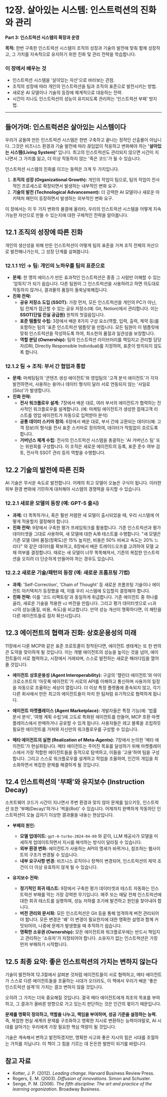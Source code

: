# 12장. 살아있는 시스템: 인스트럭션의 진화와 관리

**Part 3: 인스트럭션 시스템의 확장과 운영**

**목적:** 한번 구축한 인스트럭션 시스템이 조직의 성장과 기술의 발전에 맞춰 함께 성장하고, 그 가치를 지속적으로 유지하기 위한 진화 및 관리 전략을 학습합니다.

### 이 장에서 배우는 것
- 인스트럭션 시스템을 '살아있는 자산'으로 바라보는 관점.
- 조직의 성장에 따라 개인의 인스트럭션을 팀과 조직의 표준으로 발전시키는 방법.
- 새로운 AI 모델이나 기술의 등장에 체계적으로 대응하는 전략.
- 시간이 지나도 인스트럭션의 성능이 유지되도록 관리하는 '인스트럭션 부패' 방지법.

---

## 들어가며: 인스트럭션은 살아있는 시스템이다

우리가 공들여 만든 인스트럭션 시스템은 한번 구축하고 끝나는 정적인 산출물이 아닙니다. 그것은 비즈니스 환경과 기술 발전에 따라 끊임없이 적응하고 변화해야 하는 **'살아있는 시스템(Living System)'** 입니다. 최고의 인스트럭션도 관리되지 않으면 시간이 지나면서 그 가치를 잃고, 더 이상 작동하지 않는 '죽은 코드'가 될 수 있습니다.

인스트럭션 시스템의 진화를 이끄는 동력은 크게 두 가지입니다.

1.  **조직의 성장 (Organizational Growth):** 개인의 작업이 팀으로, 팀의 작업이 전사적인 프로세스로 확장되면서 발생하는 내부적인 변화 요구.
2.  **기술의 발전 (Technological Advancement):** 더 강력한 AI 모델이나 새로운 아키텍처 패턴이 등장하면서 발생하는 외부적인 변화 요구.

이 장에서는 이 두 가지 변화의 물결에 올라타, 우리의 인스트럭션 시스템을 어떻게 지속 가능한 자산으로 만들 수 있는지에 대한 구체적인 전략을 알아봅니다.

## 12.1 조직의 성장에 따른 진화

개인의 생산성을 위해 만든 인스트럭션이 어떻게 팀의 표준을 거쳐 조직 전체의 자산으로 발전해나가는지, 그 성장 단계를 살펴봅니다.

### 12.1.1 1인 → 팀: 개인의 노하우를 팀의 표준으로

- **문제:** 한 명의 에이스가 만든 효과적인 인스트럭션은 종종 그 사람만 이해할 수 있는 '암묵지'가 되기 쉽습니다. 다른 팀원이 그 인스트럭션을 사용하려고 하면 의도대로 작동하지 않거나, 결과물의 품질이 들쑥날쑥해집니다.
- **진화 전략:**
  - **공유 저장소 도입 (SSOT):** 가장 먼저, 모든 인스트럭션을 개인의 PC가 아닌, 팀 전체가 접근할 수 있는 공유 저장소(예: Git, Notion)에서 관리합니다. 이는 **SSOT(단일 진실 공급원)** 원칙의 첫걸음입니다.
  - **표준 템플릿 수립:** 3장에서 배운 8가지 구성 요소(역할, 입력, 출력, 제약 등)를 포함하는 팀의 '표준 인스트럭션 템플릿'을 만듭니다. 모든 팀원이 이 템플릿에 맞춰 인스트럭션을 작성하도록 하여, 최소한의 품질과 일관성을 보장합니다.
  - **역할 분담 (Ownership):** 팀의 인스트럭션 라이브러리를 책임지고 관리할 담당자(DRI, Directly Responsible Individual)를 지정하여, 표준이 방치되지 않도록 합니다.

### 12.1.2 팀 → 조직: 부서 간 협업과 통합

- **문제:** 마케팅팀의 '콘텐츠 생성 에이전트'와 영업팀의 '고객 분석 에이전트'가 각자 발전하면서, 사용하는 용어나 데이터 형식이 달라 서로 연동되지 않는 '사일로(Silo)'가 발생합니다.
- **진화 전략:**
  - **전사 워크플로우 설계:** 7장에서 배운 대로, 여러 부서의 에이전트가 협력하는 전사적인 워크플로우를 설계합니다. (예: 마케팅 에이전트가 생성한 잠재고객 리스트를 영업 에이전트가 자동으로 입력받아 분석)
  - **공통 데이터 스키마 정의:** 6장에서 배운 대로, 부서 간에 교환되는 데이터(예: 고객 정보)의 형식을 전사 표준 스키마로 정의하여, 데이터가 막힘없이 흐르도록 합니다.
  - **거버넌스 체계 수립:** 전사의 인스트럭션 시스템을 총괄하는 'AI 거버넌스 팀' 또는 위원회를 구성합니다. 이 조직은 새로운 에이전트의 등록, 표준 준수 여부 검토, 전사적 SSOT 관리 등의 역할을 수행합니다.

## 12.2 기술의 발전에 따른 진화

AI 기술은 무서운 속도로 발전합니다. 어제의 최고 모델이 오늘은 구식이 됩니다. 이러한 외부 환경 변화에 기민하게 대처해야 시스템의 경쟁력을 유지할 수 있습니다.

### 12.2.1 새로운 모델의 등장 (예: GPT-5 출시)

- **과제:** 더 똑똑하거나, 혹은 훨씬 저렴한 새 모델이 출시되었을 때, 우리 시스템에 어떻게 적용할지 결정해야 합니다.
- **진화 전략:** 9장에서 구축한 평가 프레임워크를 활용합니다. 기존 인스트럭션과 평가 데이터셋을 그대로 사용하여, 새 모델에 대한 A/B 테스트를 수행합니다. "새 모델은 기존 모델 대비 품질(정확도)은 15% 높지만, 비용은 50% 비싸고 속도는 20% 느리다" 와 같은 데이터를 확보하고, 8장에서 배운 트레이드오프를 고려하여 모델 교체 여부를 결정합니다. 때로는 새 모델이 너무 똑똑해져서, 기존의 복잡한 인스트럭션을 오히려 더 단순하게 만들어야 하는 경우도 있습니다.

### 12.2.2 새로운 기술/패턴의 등장 (예: 새로운 프롬프팅 기법)

- **과제:** 'Self-Correction', 'Chain of Thought' 등 새로운 프롬프팅 기술이나 에이전트 아키텍처가 등장했을 때, 이를 우리 시스템에 도입할지 결정해야 합니다.
- **진화 전략:** 이를 '코드 리팩토링'과 동일하게 취급합니다. 기존 에이전트 중 하나를 골라, 새로운 기술을 적용한 `v2` 버전을 만듭니다. 그리고 평가 데이터셋으로 `v1`과 `v2`의 성능(품질, 비용, 속도)을 비교합니다. 만약 성능 개선이 명확하다면, 이 패턴을 다른 에이전트들로 점차 확산시킵니다.

## 12.3 에이전트의 협력과 진화: 상호운용성의 미래

11장에서 다룬 MCP와 같은 표준 프로토콜이 정착된다면, 에이전트 생태계는 또 한 번의 큰 도약을 맞이하게 될 것입니다. 이는 개별 에이전트의 성능을 높이는 것을 넘어, 에이전트들이 서로 협력하고, 시장에서 거래되며, 스스로 발전하는 새로운 패러다임을 열어줄 것입니다.

- **에이전트 상호운용성 (Agent Interoperability):** 구글의 '캘린더 에이전트'와 마이크로소프트의 '아웃룩 에이전트'가 서로의 API를 이해하고 통신하며 사용자의 일정을 자동으로 조율하는 세상이 열립니다. 더 이상 특정 플랫폼에 종속되지 않고, 각기 다른 회사에서 만든 최고의 에이전트들이 마치 한 팀처럼 유기적으로 협력하게 됩니다.

- **에이전트 마켓플레이스 (Agent Marketplace):** 개발자들은 특정 기능(예: '법률 문서 분석', '여행 계획 수립')에 고도로 특화된 에이전트를 만들어, MCP 호환 마켓플레이스에서 판매하거나 공유할 수 있게 됩니다. 사용자들은 레고 블록을 조립하듯 필요한 에이전트를 가져와 자신만의 워크플로우를 구성할 수 있습니다.

- **메타 에이전트의 실현 (Realization of Meta-Agents):** 7장에서 논의한 '메타 에이전트'가 현실화됩니다. 메타 에이전트는 주어진 목표를 달성하기 위해 마켓플레이스에서 가장 적합한 에이전트들을 동적으로 탐색하고, 이들을 '고용'하여 팀을 구성합니다. 그리고 스스로 워크플로우를 설계하고 작업을 조율하여, 인간의 개입을 최소화하면서 복잡한 문제를 해결하게 될 것입니다.

## 12.4 인스트럭션의 '부패'와 유지보수 (Instruction Decay)

소프트웨어 코드가 시간이 지나면서 주변 환경과 맞지 않아 문제를 일으키듯, 인스트럭션 또한 '부패(Decay)'하거나 '썩을(Rot)' 수 있습니다. 어제까지 완벽하게 작동하던 인스트럭션이 오늘 갑자기 이상한 결과물을 내놓는 현상입니다.

- **부패의 원인:**
  - **모델 업데이트:** `gpt-4-turbo-2024-04-09` 와 같이, LLM 제공사가 모델을 미세하게 업데이트하면서 지시를 해석하는 방식이 달라질 수 있습니다.
  - **외부 환경 변화:** 에이전트가 사용하는 API의 명세가 바뀌거나, 참조하는 웹사이트의 구조가 변경될 수 있습니다.
  - **내부 요구사항 변경:** 비즈니스 로직이나 정책이 변경되어, 인스트럭션의 제약 조건이 더 이상 유효하지 않게 될 수 있습니다.

- **유지보수 전략:**
  - **정기적인 회귀 테스트:** 9장에서 구축한 평가 데이터셋과 테스트 자동화는 인스트럭션 부패를 막는 가장 강력한 무기입니다. 매주 또는 매달 전체 인스트럭션에 대한 회귀 테스트를 실행하여, 성능 저하를 조기에 발견하고 원인을 찾아내야 합니다.
  - **버전 관리와 문서화:** 모든 인스트럭션은 Git 등을 통해 엄격하게 버전 관리되어야 합니다. 모든 변경은 '왜' 이 변경이 필요한지에 대한 명확한 설명과 함께 커밋되어야, 나중에 문제가 발생했을 때 추적하기 쉽습니다.
  - **명확한 소유권 (Ownership):** 모든 에이전트와 워크플로우에는 반드시 책임지고 관리하는 '소유자'가 지정되어야 합니다. 소유자가 없는 인스트럭션은 가장 먼저 부패하기 시작합니다.

## 12.5 최종 요약: 좋은 인스트럭션의 가치는 변하지 않는다

기술이 발전하여 12.3절에서 살펴본 것처럼 에이전트들이 서로 협력하고, 메타 에이전트가 스스로 다른 에이전트들을 조율하는 시대가 오더라도, 이 책에서 우리가 배운 '좋은 인스트럭션 설계'의 가치는 결코 변하지 않을 것입니다.

오히려 그 가치는 더욱 중요해질 것입니다. 결국 메타 에이전트에게 최초의 목표를 부여하고, 그 결과가 올바른 방향으로 가고 있는지 판단하는 것은 인간의 몫이기 때문입니다.

**문제를 명확히 정의하고, 역할을 나누고, 책임을 부여하며, 성공 기준을 설정하는 능력.** 즉, 복잡한 현실 세계의 문제를 구조화하고 명확한 지시로 변환하는 능력이야말로, AI 시대를 살아가는 우리에게 가장 필요한 핵심 역량이 될 것입니다.

기술은 계속해서 변하고 발전하겠지만, 명확한 사고와 좋은 지시의 힘은 시대를 초월하는 가치를 지닙니다. 이 책이 그 힘을 기르는 데 든든한 발판이 되기를 바랍니다.

## 참고 자료

- Kotter, J. P. (2012). *Leading change*. Harvard Business Review Press.
- Rogers, E. M. (2003). *Diffusion of innovations*. Simon and Schuster.
- Senge, P. M. (2006). *The fifth discipline: The art and practice of the learning organization*. Broadway Business.